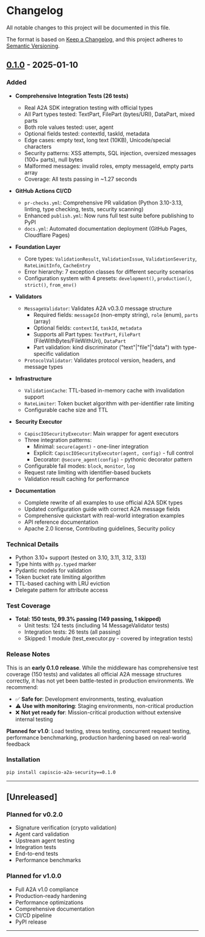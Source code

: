 # Changelog

All notable changes to this project will be documented in this file.

The format is based on [Keep a Changelog](https://keepachangelog.com/en/1.0.0/),
and this project adheres to [Semantic Versioning](https://semver.org/spec/v2.0.0.html).

## [0.1.0] - 2025-01-10

### Added
- **Comprehensive Integration Tests (26 tests)**
  - Real A2A SDK integration testing with official types
  - All Part types tested: TextPart, FilePart (bytes/URI), DataPart, mixed parts
  - Both role values tested: user, agent
  - Optional fields tested: contextId, taskId, metadata
  - Edge cases: empty text, long text (10KB), Unicode/special characters
  - Security patterns: XSS attempts, SQL injection, oversized messages (100+ parts), null bytes
  - Malformed messages: invalid roles, empty messageId, empty parts array
  - Coverage: All tests passing in ~1.27 seconds

- **GitHub Actions CI/CD**
  - `pr-checks.yml`: Comprehensive PR validation (Python 3.10-3.13, linting, type checking, tests, security scanning)
  - Enhanced `publish.yml`: Now runs full test suite before publishing to PyPI
  - `docs.yml`: Automated documentation deployment (GitHub Pages, Cloudflare Pages)

- **Foundation Layer**
  - Core types: `ValidationResult`, `ValidationIssue`, `ValidationSeverity`, `RateLimitInfo`, `CacheEntry`
  - Error hierarchy: 7 exception classes for different security scenarios
  - Configuration system with 4 presets: `development()`, `production()`, `strict()`, `from_env()`

- **Validators**
  - `MessageValidator`: Validates A2A v0.3.0 message structure
    - Required fields: `messageId` (non-empty string), `role` (enum), `parts` (array)
    - Optional fields: `contextId`, `taskId`, `metadata`
    - Supports all Part types: `TextPart`, `FilePart` (FileWithBytes/FileWithUri), `DataPart`
    - Part validation: kind discriminator ("text"|"file"|"data") with type-specific validation
  - `ProtocolValidator`: Validates protocol version, headers, and message types

- **Infrastructure**
  - `ValidationCache`: TTL-based in-memory cache with invalidation support
  - `RateLimiter`: Token bucket algorithm with per-identifier rate limiting
  - Configurable cache size and TTL

- **Security Executor**
  - `CapiscIOSecurityExecutor`: Main wrapper for agent executors
  - Three integration patterns:
    - Minimal: `secure(agent)` - one-liner integration
    - Explicit: `CapiscIOSecurityExecutor(agent, config)` - full control
    - Decorator: `@secure_agent(config)` - pythonic decorator pattern
  - Configurable fail modes: `block`, `monitor`, `log`
  - Request rate limiting with identifier-based buckets
  - Validation result caching for performance

- **Documentation**
  - Complete rewrite of all examples to use official A2A SDK types
  - Updated configuration guide with correct A2A message fields
  - Comprehensive quickstart with real-world integration examples
  - API reference documentation
  - Apache 2.0 license, Contributing guidelines, Security policy

### Technical Details
- Python 3.10+ support (tested on 3.10, 3.11, 3.12, 3.13)
- Type hints with `py.typed` marker
- Pydantic models for validation
- Token bucket rate limiting algorithm
- TTL-based caching with LRU eviction
- Delegate pattern for attribute access

### Test Coverage
- **Total: 150 tests, 99.3% passing (149 passing, 1 skipped)**
  - Unit tests: 124 tests (including 14 MessageValidator tests)
  - Integration tests: 26 tests (all passing)
  - Skipped: 1 module (test_executor.py - covered by integration tests)

### Release Notes
This is an **early 0.1.0 release**. While the middleware has comprehensive test coverage (150 tests) and validates all official A2A message structures correctly, it has not yet been battle-tested in production environments. We recommend:

- ✅ **Safe for**: Development environments, testing, evaluation
- ⚠️ **Use with monitoring**: Staging environments, non-critical production
- ❌ **Not yet ready for**: Mission-critical production without extensive internal testing

**Planned for v1.0**: Load testing, stress testing, concurrent request testing, performance benchmarking, production hardening based on real-world feedback

### Installation
```bash
pip install capiscio-a2a-security==0.1.0
```

---

## [Unreleased]

### Planned for v0.2.0
- Signature verification (crypto validation)
- Agent card validation
- Upstream agent testing
- Integration tests
- End-to-end tests
- Performance benchmarks

### Planned for v1.0.0
- Full A2A v1.0 compliance
- Production-ready hardening
- Performance optimizations
- Comprehensive documentation
- CI/CD pipeline
- PyPI release

---

[0.1.0]: https://github.com/capiscio/a2a-security/releases/tag/v0.1.0

